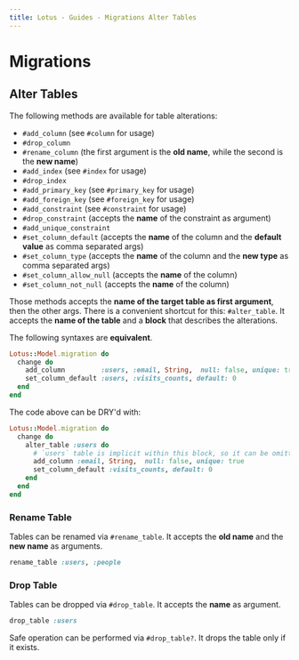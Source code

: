 ```yaml
---
title: Lotus - Guides - Migrations Alter Tables
---
```


# Migrations

## Alter Tables

The following methods are available for table alterations:

  * `#add_column` (see `#column` for usage)
  * `#drop_column`
  * `#rename_column` (the first argument is the **old name**, while the second is the **new name**)
  * `#add_index` (see `#index` for usage)
  * `#drop_index`
  * `#add_primary_key` (see `#primary_key` for usage)
  * `#add_foreign_key` (see `#foreign_key` for usage)
  * `#add_constraint` (see `#constraint` for usage)
  * `#drop_constraint` (accepts the **name** of the constraint as argument)
  * `#add_unique_constraint`
  * `#set_column_default` (accepts the **name** of the column and the **default value** as comma separated args)
  * `#set_column_type` (accepts the **name** of the column and the **new type** as comma separated args)
  * `#set_column_allow_null` (accepts the **name** of the column)
  * `#set_column_not_null` (accepts the **name** of the column)

Those methods accepts the **name of the target table as first argument**, then the other args.
There is a convenient shortcut for this: `#alter_table`. It accepts the **name of the table** and a **block** that describes the alterations.

The following syntaxes are **equivalent**.

```ruby
Lotus::Model.migration do
  change do
    add_column         :users, :email, String,  null: false, unique: true
    set_column_default :users, :visits_counts, default: 0
  end
end
```

The code above can be DRY'd with:

```ruby
Lotus::Model.migration do
  change do
    alter_table :users do
      # `users` table is implicit within this block, so it can be omitted.
      add_column :email, String,  null: false, unique: true    
      set_column_default :visits_counts, default: 0
    end
  end
end
```

### Rename Table

Tables can be renamed via `#rename_table`. It accepts the **old name** and the **new name** as arguments.

```ruby
rename_table :users, :people
```

### Drop Table

Tables can be dropped via `#drop_table`. It accepts the **name** as argument.

```ruby
drop_table :users
```

Safe operation can be performed via `#drop_table?`. It drops the table only if it exists.
